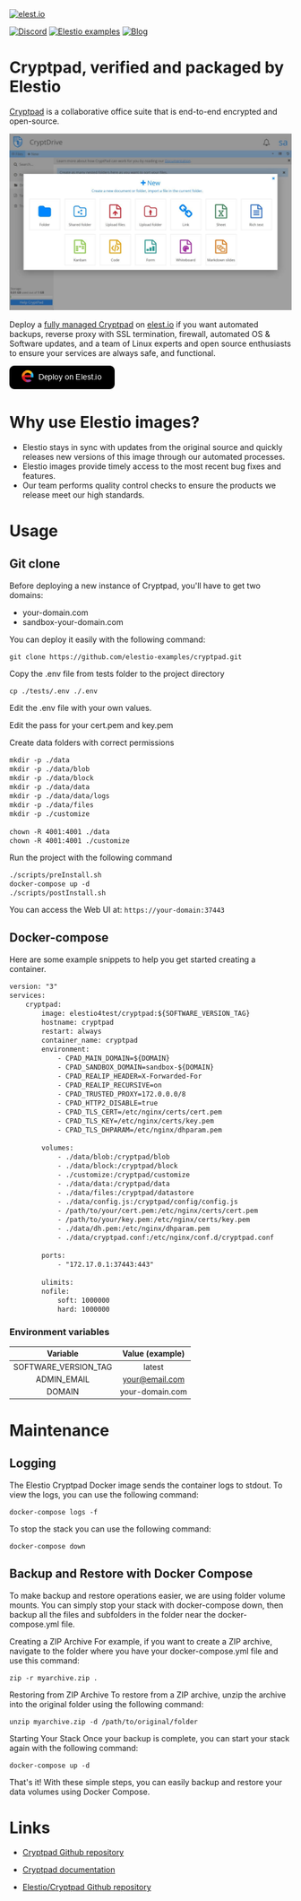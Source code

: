 <a href="https://elest.io">
  <img src="https://elest.io/images/elestio.svg" alt="elest.io" width="150" height="75">
</a>

[![Discord](https://img.shields.io/static/v1.svg?logo=discord&color=f78A38&labelColor=083468&logoColor=ffffff&style=for-the-badge&label=Discord&message=community)](https://discord.gg/4T4JGaMYrD "Get instant assistance and engage in live discussions with both the community and team through our chat feature.")
[![Elestio examples](https://img.shields.io/static/v1.svg?logo=github&color=f78A38&labelColor=083468&logoColor=ffffff&style=for-the-badge&label=github&message=open%20source)](https://github.com/elestio-examples "Access the source code for all our repositories by viewing them.")
[![Blog](https://img.shields.io/static/v1.svg?color=f78A38&labelColor=083468&logoColor=ffffff&style=for-the-badge&label=elest.io&message=Blog)](https://blog.elest.io "Latest news about elestio, open source software, and DevOps techniques.")

# Cryptpad, verified and packaged by Elestio

[Cryptpad](https://cryptpad.org) is a collaborative office suite that is end-to-end encrypted and open-source.

<img src="https://raw.githubusercontent.com/elestio-examples/cryptpad/main/cryptpad.jpg" alt="Cryptpad" width="800">

Deploy a <a target="_blank" href="https://elest.io/open-source/cryptpad">fully managed Cryptpad</a> on <a target="_blank" href="https://elest.io/">elest.io</a> if you want automated backups, reverse proxy with SSL termination, firewall, automated OS & Software updates, and a team of Linux experts and open source enthusiasts to ensure your services are always safe, and functional.

[![deploy](https://github.com/elestio-examples/cryptpad/raw/main/deploy-on-elestio.png)](https://dash.elest.io/deploy?source=cicd&social=dockerCompose&url=https://github.com/elestio-examples/cryptpad)

# Why use Elestio images?

- Elestio stays in sync with updates from the original source and quickly releases new versions of this image through our automated processes.
- Elestio images provide timely access to the most recent bug fixes and features.
- Our team performs quality control checks to ensure the products we release meet our high standards.

# Usage

## Git clone

Before deploying a new instance of Cryptpad, you'll have to get two domains:

- your-domain.com
- sandbox-your-domain.com

You can deploy it easily with the following command:

    git clone https://github.com/elestio-examples/cryptpad.git

Copy the .env file from tests folder to the project directory

    cp ./tests/.env ./.env

Edit the .env file with your own values.

Edit the pass for your cert.pem and key.pem

Create data folders with correct permissions

    mkdir -p ./data
    mkdir -p ./data/blob
    mkdir -p ./data/block
    mkdir -p ./data/data
    mkdir -p ./data/data/logs
    mkdir -p ./data/files
    mkdir -p ./customize

    chown -R 4001:4001 ./data
    chown -R 4001:4001 ./customize

Run the project with the following command

    ./scripts/preInstall.sh
    docker-compose up -d
    ./scripts/postInstall.sh

You can access the Web UI at: `https://your-domain:37443`

## Docker-compose

Here are some example snippets to help you get started creating a container.

    version: "3"
    services:
        cryptpad:
            image: elestio4test/cryptpad:${SOFTWARE_VERSION_TAG}
            hostname: cryptpad
            restart: always
            container_name: cryptpad
            environment:
                - CPAD_MAIN_DOMAIN=${DOMAIN}
                - CPAD_SANDBOX_DOMAIN=sandbox-${DOMAIN}
                - CPAD_REALIP_HEADER=X-Forwarded-For
                - CPAD_REALIP_RECURSIVE=on
                - CPAD_TRUSTED_PROXY=172.0.0.0/8
                - CPAD_HTTP2_DISABLE=true
                - CPAD_TLS_CERT=/etc/nginx/certs/cert.pem
                - CPAD_TLS_KEY=/etc/nginx/certs/key.pem
                - CPAD_TLS_DHPARAM=/etc/nginx/dhparam.pem

            volumes:
                - ./data/blob:/cryptpad/blob
                - ./data/block:/cryptpad/block
                - ./customize:/cryptpad/customize
                - ./data/data:/cryptpad/data
                - ./data/files:/cryptpad/datastore
                - ./data/config.js:/cryptpad/config/config.js
                - /path/to/your/cert.pem:/etc/nginx/certs/cert.pem
                - /path/to/your/key.pem:/etc/nginx/certs/key.pem
                - ./data/dh.pem:/etc/nginx/dhparam.pem
                - ./data/cryptpad.conf:/etc/nginx/conf.d/cryptpad.conf

            ports:
                - "172.17.0.1:37443:443"

            ulimits:
            nofile:
                soft: 1000000
                hard: 1000000

### Environment variables

|       Variable       | Value (example) |
| :------------------: | :-------------: |
| SOFTWARE_VERSION_TAG |     latest      |
|     ADMIN_EMAIL      | your@email.com  |
|        DOMAIN        | your-domain.com |

# Maintenance

## Logging

The Elestio Cryptpad Docker image sends the container logs to stdout. To view the logs, you can use the following command:

    docker-compose logs -f

To stop the stack you can use the following command:

    docker-compose down

## Backup and Restore with Docker Compose

To make backup and restore operations easier, we are using folder volume mounts. You can simply stop your stack with docker-compose down, then backup all the files and subfolders in the folder near the docker-compose.yml file.

Creating a ZIP Archive
For example, if you want to create a ZIP archive, navigate to the folder where you have your docker-compose.yml file and use this command:

    zip -r myarchive.zip .

Restoring from ZIP Archive
To restore from a ZIP archive, unzip the archive into the original folder using the following command:

    unzip myarchive.zip -d /path/to/original/folder

Starting Your Stack
Once your backup is complete, you can start your stack again with the following command:

    docker-compose up -d

That's it! With these simple steps, you can easily backup and restore your data volumes using Docker Compose.

# Links

- <a target="_blank" href="https://github.com/cryptpad/cryptpad">Cryptpad Github repository</a>

- <a target="_blank" href="https://docs.cryptpad.org/en/">Cryptpad documentation</a>

- <a target="_blank" href="https://github.com/elestio-examples/cryptpad">Elestio/Cryptpad Github repository</a>
